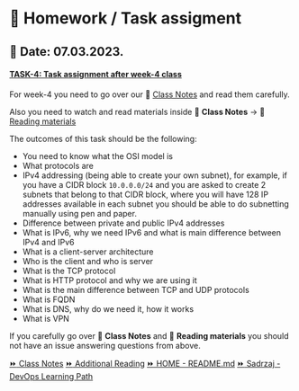 # 📝 Homework / Task assigment
## 📅 Date: 07.03.2023.

#### [TASK-4: Task assignment after week-4 class](https://github.com/allops-solutions/devops-aws-mentorship-program/issues/22)

For week-4 you need to go over our 📝 [Class Notes](https://github.com/allops-solutions/devops-aws-mentorship-program/blob/main/devops-mentorship-program/03-march/week-4-070323/00-class-notes.md#-class-notes) and read them carefully.

Also you need to watch and read materials inside 📝 **Class Notes** -> 📖 [Reading materials](https://github.com/allops-solutions/devops-aws-mentorship-program/blob/main/devops-mentorship-program/03-march/week-4-070323/00-class-notes.md#-reading-materials)

The outcomes of this task should be the following:
- You need to know what the OSI model is
- What protocols are
- IPv4 addressing (being able to create your own subnet), for example, if you have a CIDR block `10.0.0.0/24` and you are asked to create 2 subnets that belong to that CIDR block, where you will have 128 IP addresses available in each subnet you should be able to do subnetting manually using pen and paper.
- Difference between private and public IPv4 addresses
- What is IPv6, why we need IPv6 and what is main difference between IPv4 and IPv6
- What is a client-server architecture
- Who is the client and who is server
- What is the TCP protocol
- What is HTTP protocol and why we are using it
- What is the main difference between TCP and UDP protocols
- What is FQDN
- What is DNS, why do we need it, how it works
- What is VPN

If you carefully go over  📝 **Class Notes** and 📖 **Reading materials** you should not have an issue answering questions from above.

[:fast_forward: Class Notes](/devops-mentorship-program/03-march/week-4-070323/00-class-notes.md)
[:fast_forward: Additional Reading](/devops-mentorship-program/03-march/week-4-070323/02-additional-reading.md)
[:fast_forward: HOME - README.md](../../../README.md)
[:fast_forward: Sadrzaj - DevOps Learning Path](../../../table-of-contents.md)

